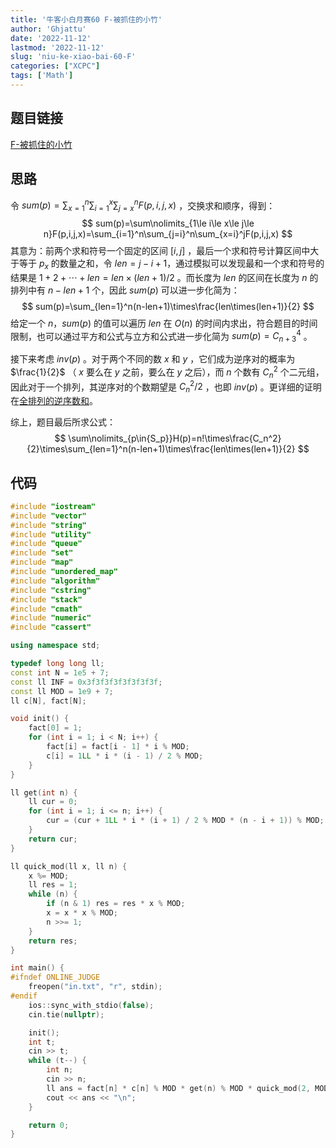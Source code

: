 ```yaml
---
title: '牛客小白月赛60 F-被抓住的小竹'
author: 'Ghjattu'
date: '2022-11-12'
lastmod: '2022-11-12'
slug: 'niu-ke-xiao-bai-60-F'
categories: ["XCPC"]
tags: ['Math']
---
```




## 题目链接

[F-被抓住的小竹](https://ac.nowcoder.com/acm/contest/45670/F)

## 思路

令 $sum(p)=\sum\nolimits_{x=1}^n\sum\nolimits_{i=1}^x\sum\nolimits_{j=x}^nF(p,i,j,x)$ ，交换求和顺序，得到：
$$
sum(p)=\sum\nolimits_{1\le i\le x\le j\le n}F(p,i,j,x)=\sum_{i=1}^n\sum_{j=i}^n\sum_{x=i}^jF(p,i,j,x)
$$
其意为：前两个求和符号一个固定的区间 $[i,j]$ ，最后一个求和符号计算区间中大于等于 $p_x$ 的数量之和，令 $len=j-i+1$，通过模拟可以发现最和一个求和符号的结果是 $1+2+\cdots+len=len\times(len+1)/2$ 。而长度为 $len$ 的区间在长度为 $n$ 的排列中有 $n-len+1$ 个，因此 $sum(p)$ 可以进一步化简为：
$$
sum(p)=\sum_{len=1}^n(n-len+1)\times\frac{len\times(len+1)}{2}
$$
给定一个 $n$，$sum(p)$ 的值可以遍历 $len$ 在 $O(n)$ 的时间内求出，符合题目的时间限制，也可以通过平方和公式与立方和公式进一步化简为 $sum(p)=C_{n+3}^4$ 。

接下来考虑 $inv(p)$ 。对于两个不同的数 $x$ 和 $y$ ，它们成为逆序对的概率为 $\frac{1}{2}$ （ $x$ 要么在 $y$ 之前，要么在 $y$ 之后），而 $n$ 个数有 $C_{n}^2$ 个二元组，因此对于一个排列，其逆序对的个数期望是 $C_n^2/2$ ，也即 $inv(p)$ 。更详细的证明在[全排列的逆序数和](https://blog.csdn.net/qq_43520313/article/details/108464231)。

综上，题目最后所求公式：
$$
\sum\nolimits_{p\in{S_p}}H(p)=n!\times\frac{C_n^2}{2}\times\sum_{len=1}^n(n-len+1)\times\frac{len\times(len+1)}{2}
$$

## 代码

```cpp
#include "iostream"
#include "vector"
#include "string"
#include "utility"
#include "queue"
#include "set"
#include "map"
#include "unordered_map"
#include "algorithm"
#include "cstring"
#include "stack"
#include "cmath"
#include "numeric"
#include "cassert"

using namespace std;

typedef long long ll;
const int N = 1e5 + 7;
const ll INF = 0x3f3f3f3f3f3f3f3f;
const ll MOD = 1e9 + 7;
ll c[N], fact[N];

void init() {
    fact[0] = 1;
    for (int i = 1; i < N; i++) {
        fact[i] = fact[i - 1] * i % MOD;
        c[i] = 1LL * i * (i - 1) / 2 % MOD;
    }
}

ll get(int n) {
    ll cur = 0;
    for (int i = 1; i <= n; i++) {
        cur = (cur + 1LL * i * (i + 1) / 2 % MOD * (n - i + 1)) % MOD;
    }
    return cur;
}

ll quick_mod(ll x, ll n) {
    x %= MOD;
    ll res = 1;
    while (n) {
        if (n & 1) res = res * x % MOD;
        x = x * x % MOD;
        n >>= 1;
    }
    return res;
}

int main() {
#ifndef ONLINE_JUDGE
    freopen("in.txt", "r", stdin);
#endif
    ios::sync_with_stdio(false);
    cin.tie(nullptr);

    init();
    int t;
    cin >> t;
    while (t--) {
        int n;
        cin >> n;
        ll ans = fact[n] * c[n] % MOD * get(n) % MOD * quick_mod(2, MOD - 2) % MOD;
        cout << ans << "\n";
    }

    return 0;
}
```

